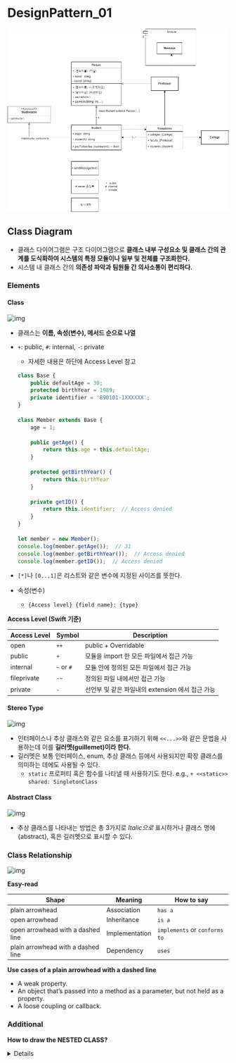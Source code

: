 # DesignPattern_01

![image-20220407221021381](designpattern_01.assets/image-20220407221021381.png)

## Class Diagram

-   클래스 다이어그램은 구조 다이어그램으로 **클래스 내부 구성요소 및 클래스 간의 관계를 도식화하여 시스템의 특정 모듈이나 일부 및 전체를 구조화한다.**
-   시스템 내 클래스 간의 **의존성 파악과 팀원들 간 의사소통이 편리하다.**



### Elements

#### Class

![img](https://blog.kakaocdn.net/dn/dpDiUW/btrb8T3sAU9/USvKxTjpTNuNzT4drkr3ek/img.png)

-   클래스는 **이름, 속성(변수), 메서드 순으로 나열**

-   `+`: public, `#`: internal, `-`: private
    
    - 자세한 내용은 하단에 Access Level 참고
    
    ```typescript
    class Base {
        public defaultAge = 30;
        protected birthYear = 1989;
        private identifier = '890101-1XXXXXX';
    }
    
    class Member extends Base {
        age = 1;
        
        public getAge() {
            return this.age + this.defaultAge;
        }
        
        protected getBirthYear() {
            return this.birthYear
        }
        
        private getID() {
            return this.identifier;  // Access denied
        }
    }
    
    let member = new Member();
    console.log(member.getAge());  // 31
    console.log(member.getBirthYear());  // Access denied
    console.log(member.getID());  // Access denied
    ```
    
    
    
-   `[*]`나 `[0...1]`은 리스트와 같은 변수에 지정된 사이즈를 뜻한다.

-   속성(변수)
    -   `{Access level} {field name}: {type}`

**Access Level (Swift 기준)**

| Access Level | Symbol | Description |
| --- | --- | --- |
| open | `++` | public + Overridable |
| public | `+` | 모듈을 import 한 모든 파일에서 접근 가능 |
| internal | `~` or `#` | 모듈 안에 정의된 모든 파일에서 접근 가능 |
| fileprivate | `-~` | 정의된 파일 내에서만 접근 가능 |
| private | `-` | 선언부 및 같은 파일내의 extension 에서 접근 가능 |


#### Stereo Type

![img](https://blog.kakaocdn.net/dn/UBY4t/btrb7uC3HQ4/gec0YzkdtvJ8urNOh8Y4vk/img.png)

-   인터페이스나 추상 클래스와 같은 요소를 표기하기 위해 `<<...>>`와 같은 문법을 사용하는데 이를 **길러멧(guillemet)이라 한다.**
-   길러멧은 보통 인터페이스, enum, 추상 클래스 등에서 사용되지만 확장 클래스를 의미하는 데에도 사용될 수 있다.
    - `static` 프로퍼티 혹은 함수를 나타낼 때 사용하기도 한다. e.g., `+ <<static>> shared: SingletonClass`


#### Abstract Class

![img](https://blog.kakaocdn.net/dn/tpAPO/btrcc4QUCCx/OmY8m5pqy9s1dPMLBpq4Mk/img.png)

-   추상 클래스를 나타내는 방법은 총 3가지로 *Italic으로* 표시하거나 클래스 명에 {abstract}, 혹은 길러멧으로 표시할 수 있다.



### Class Relationship

![img](https://blog.kakaocdn.net/dn/Tt5OY/btrci8ZA5yJ/BclKSGo2XXxRHGIcqZIZdk/img.png)

**Easy-read**

| Shape | Meaning | How to say | 
| --- | --- | --- |
| plain arrowhead | Association | `has a` |
| open arrowhead | Inheritance | `is a` |
| open arrowhead with a dashed line | Implementation | `implements` or `conforms to` |
| plain arrowhead with a dashed line| Dependency | `uses` |

**Use cases of a plain arrowhead with a dashed line**

- A weak property.
- An object that’s passed into a method as a parameter, but not held as a property.
- A loose coupling or callback.


### Additional

**How to draw the NESTED CLASS?**

<details>
Hint: using a dot
</details>
 
